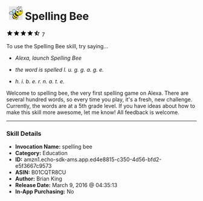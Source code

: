 # &nbsp;<img src="skill_icon" alt="Spelling Bee icon" width="36"> Spelling Bee
![4.4 stars](../../images/ic_star_black_18dp_1x.png)![4.4 stars](../../images/ic_star_black_18dp_1x.png)![4.4 stars](../../images/ic_star_black_18dp_1x.png)![4.4 stars](../../images/ic_star_black_18dp_1x.png)![4.4 stars](../../images/ic_star_half_black_18dp_1x.png) 7

To use the Spelling Bee skill, try saying...

* *Alexa, launch Spelling Bee*

* *the word is spelled l. u. g. g. a. g. e.*

* *h. i. b. e. r. n. a. t. e.*

Welcome to spelling bee, the very first spelling game on Alexa. There are several hundred words, so every time you play, it's a fresh, new challenge. Currently, the words are at a 5th grade level. If you have ideas about how to make this skill more awesome, let me know! All feedback is welcome.

***

### Skill Details

* **Invocation Name:** spelling bee
* **Category:** Education
* **ID:** amzn1.echo-sdk-ams.app.ed4e8815-c350-4d56-bfd2-e5f3667c9573
* **ASIN:** B01CQTR8CU
* **Author:** Brian King
* **Release Date:** March 9, 2016 @ 04:35:13
* **In-App Purchasing:** No
